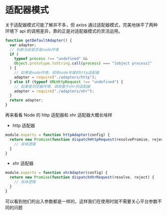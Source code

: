 # 适配器模式

关于适配器模式可能了解并不多，但 axios 通过适配器模式，完美地抹平了两种环境下 api 的调用差异，靠的正是对适配器模式的灵活运用。

```js
function getDefaultAdapter() {
  var adapter;
  // 判断当前是否是node环境
  if (
    typeof process !== "undefined" &&
    Object.prototype.toString.call(process) === "[object process]"
  ) {
    // 如果是node环境，调用node专属的http适配器
    adapter = require("./adapters/http");
  } else if (typeof XMLHttpRequest !== "undefined") {
    // 如果是浏览器环境，调用基于xhr的适配器
    adapter = require("./adapters/xhr");
  }
  return adapter;
}
```

再来看看 Node 的 http 适配器和 xhr 适配器大概长啥样

- http 适配器

```js
module.exports = function httpAdapter(config) {
  return new Promise(function dispatchHttpRequest(resolvePromise, rejectPromise) {
    // 具体逻辑
  }
}
```

- xhr 适配器

```js
module.exports = function xhrAdapter(config) {
  return new Promise(function dispatchXhrRequest(resolve, reject) {
    // 具体逻辑
  }
}
```

可以看到他们的出入参数都是一样的，这样我们在使用时就不需要关心平台参数不同的问题
